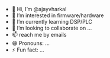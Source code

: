 - 👋 Hi, I’m @ajayvharkal
- 👀 I’m interested in firmware/hardware
- 🌱 I’m currently learning DSP/PLC
- 💞️ I’m looking to collaborate on ...
- 📫 reach me by emails
- 😄 Pronouns: ...
- ⚡ Fun fact: ...

<!---
ajayvharkal/ajayvharkal is a ✨ special ✨ repository because its `README.md` (this file) appears on your GitHub profile.
You can click the Preview link to take a look at your changes.
--->
